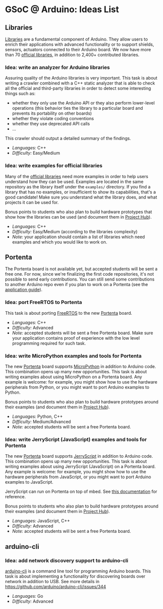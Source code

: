 # GSoC @ Arduino: Ideas List

## Libraries

[Libraries](https://www.arduino.cc/en/reference/libraries) are a fundamental component of Arduino. They allow users to enrich their applications with advanced functionality or to support shields, sensors, actuators connected to their Arduino board.
We now have more than 70 [official libraries](https://github.com/arduino-libraries), in addition to 2,400+ contributed libraries.

### Idea: write an analyzer for Arduino libraries

Assuring quality of the Arduino libraries is very important. This task is about writing a crawler combined with a C++ static analyzer that is able to check all the official and third-party libraries in order to detect some interesting things such as:

* whether they only use the Arduino API or they also perform lower-level operations (this behavior ties the library to a particular board and prevents its portability on other boards)
* whether they violate coding conventions
* whether they use deprecated API calls
* ...

This crawler should output a detailed summary of the findings.

* *Languages:* C++
* *Difficulty:* Easy/Medium

### Idea: write examples for official libraries

Many of the [official libraries](https://github.com/arduino-libraries) need more examples in order to help users understand how they can be used. Examples are located in the same repository as the library itself under the `examples/` directory. If you find a library that has no examples, or insufficient to show its capabilities, that's a good candidate! Make sure you understand what the library does, and what projects it can be used for.

Bonus points to students who also plan to build hardware prototypes that show how the libraries can be used (and document them in [Project Hub](https://create.arduino.cc/projecthub)).

* *Languages:* C++
* *Difficulty:* Easy/Medium (according to the libraries complexity)
* *Note:* your application should contain a list of libraries which need examples and which you would like to work on.

## Portenta

The Portenta board is not available yet, but accepted students will be sent a free one. For now, since we're finalizing the first code repositories, it's not possible to send early contributions. You can still send some contributions to another Arduino repo even if you plan to work on a Portenta (see the [application guide](how-to-apply.md)).

### Idea: port FreeRTOS to Portenta

This task is about porting [FreeRTOS](https://www.freertos.org) to the new [Portenta](https://www.arduino.cc/pro/hardware/product/portenta-h7) board.

* *Languages:* C++
* *Difficulty:* Advanced
* *Note:* accepted students will be sent a free Portenta board. Make sure your application contains proof of experience with the low level programming required for such task.

### Idea: write MicroPython examples and tools for Portenta

The new [Portenta](https://www.arduino.cc/pro/hardware/product/portenta-h7) board supports [MicroPython](https://micropython.org) in addition to Arduino code. This combination opens up many new opportunities. This task is about writing examples about using MicroPython on a Portenta board. Any example is welcome: for example, you might show how to use the hardware peripherals from Python, or you might want to port Arduino examples to Python.

Bonus points to students who also plan to build hardware prototypes around their examples (and document them in [Project Hub](https://create.arduino.cc/projecthub)).

* *Languages:* Python, C++
* *Difficulty:* Medium/Advanced
* *Note:* accepted students will be sent a free Portenta board.

### Idea: write JerryScript (JavaScript) examples and tools for Portenta

The new [Portenta](https://www.arduino.cc/pro/hardware/product/portenta-h7) board supports [JerryScript](https://jerryscript.net) in addition to Arduino code. This combination opens up many new opportunities. This task is about writing examples about using JerryScript (JavaScript) on a Portenta board. Any example is welcome: for example, you might show how to use the hardware peripherals from JavaScript, or you might want to port Arduino examples to JavaScript.

JerryScript can run on Portenta on top of mbed. See [this documentation](https://os.mbed.com/javascript-on-mbed/) for reference.

Bonus points to students who also plan to build hardware prototypes around their examples (and document them in [Project Hub](https://create.arduino.cc/projecthub)).

* *Languages:* JavaScript, C++
* *Difficulty:* Advanced
* *Note:* accepted students will be sent a free Portenta board.

## arduino-cli

### Idea: add network discovery support to arduino-cli

[arduino-cli](https://github.com/arduino/arduino-cli) is a command line tool for programming Arduino boards. This task is about implementing a functionality for discovering boards over network in addition to USB.
See more details in https://github.com/arduino/arduino-cli/issues/344

* *Languages:* Go
* *Difficulty:* Advanced

